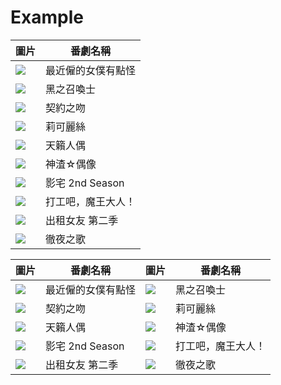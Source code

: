 # Example

| 圖片 | 番劇名稱 |
| --- | --- |
| ![](https://lain.bgm.tv/pic/cover/g/25/2f/382852_zIy88.jpg) | 最近僱的女僕有點怪 |
| ![](https://lain.bgm.tv/pic/cover/g/2e/91/368617_9vIpV.jpg) | 黑之召喚士 |
| ![](https://lain.bgm.tv/pic/cover/g/25/cd/375817_O7LGk.jpg) | 契約之吻 |
| ![](https://lain.bgm.tv/pic/cover/g/65/19/364450_9lB1T.jpg) | 莉可麗絲 |
| ![](https://lain.bgm.tv/pic/cover/g/ac/26/366793_y3V9C.jpg) | 天籟人偶 |
| ![](https://lain.bgm.tv/pic/cover/g/88/ce/359985_wI8c7.jpg) | 神渣☆偶像 |
| ![](https://lain.bgm.tv/pic/cover/g/df/b7/349084_N5Zvo.jpg) | 影宅 2nd Season |
| ![](https://lain.bgm.tv/pic/cover/g/f7/11/330057_wMWZn.jpg) | 打工吧，魔王大人！ |
| ![](https://lain.bgm.tv/pic/cover/g/a6/f0/315745_n981m.jpg) | 出租女友 第二季 |
| ![](https://lain.bgm.tv/pic/cover/g/dd/cd/356774_zOW55.jpg) | 徹夜之歌 |

| 圖片 | 番劇名稱 | 圖片 | 番劇名稱 |
| --- | --- | --- | --- |
| ![](https://lain.bgm.tv/pic/cover/g/25/2f/382852_zIy88.jpg) | 最近僱的女僕有點怪 | ![](https://lain.bgm.tv/pic/cover/g/2e/91/368617_9vIpV.jpg) | 黑之召喚士 |
| ![](https://lain.bgm.tv/pic/cover/g/25/cd/375817_O7LGk.jpg) | 契約之吻 | ![](https://lain.bgm.tv/pic/cover/g/65/19/364450_9lB1T.jpg) | 莉可麗絲 |
| ![](https://lain.bgm.tv/pic/cover/g/ac/26/366793_y3V9C.jpg) | 天籟人偶 | ![](https://lain.bgm.tv/pic/cover/g/88/ce/359985_wI8c7.jpg) | 神渣☆偶像 |
| ![](https://lain.bgm.tv/pic/cover/g/df/b7/349084_N5Zvo.jpg) | 影宅 2nd Season | ![](https://lain.bgm.tv/pic/cover/g/f7/11/330057_wMWZn.jpg) | 打工吧，魔王大人！ |
| ![](https://lain.bgm.tv/pic/cover/g/a6/f0/315745_n981m.jpg) | 出租女友 第二季 | ![](https://lain.bgm.tv/pic/cover/g/dd/cd/356774_zOW55.jpg) | 徹夜之歌 |
